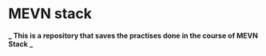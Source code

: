 # MEVN stack

**_ This is a repository that saves the practises done in the course of MEVN Stack _** 
